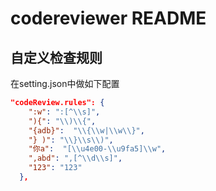 # codereviewer README

## 自定义检查规则
在setting.json中做如下配置
```json
"codeReview.rules": {
    ":w": ":[^\\s]",
    "){": "\\)\\{",
    "{adb}":  "\\{\\w|\\w\\}",
    "} )": "\\}\\s\\)",
    "你a":  "[\\u4e00-\\u9fa5]\\w",
    ",abd": ",[^\\d\\s]",
    "123": "123"
  },
```